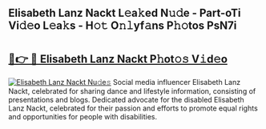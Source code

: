 ## Elisabeth Lanz Nackt L𝚎a𝚔ed N𝚞𝚍e - Part-oTi Vi𝚍𝚎o L𝚎a𝚔s - H𝚘𝚝 O𝚗𝚕yf𝚊ns P𝚑𝚘tos PsN7i

# <h2><a href="http://kfc6sd.oniu.top/?m=Elisabeth+Lanz+Nackt">🔗👉 🔴 Elisabeth Lanz Nackt P𝚑ot𝚘𝚜 V𝚒d𝚎o</a></h2>

[![Elisabeth Lanz Nackt Nu𝚍e𝚜](https://i.imgur.com/0qMVB7G.gif)](http://kfc6sd.oniu.top/?m=Elisabeth+Lanz+Nackt)
Social media influencer Elisabeth Lanz Nackt, celebrated for sharing dance and lifestyle information, consisting of presentations and blogs. Dedicated advocate for the disabled Elisabeth Lanz Nackt, celebrated for their passion and efforts to promote equal rights and opportunities for people with disabilities.  
